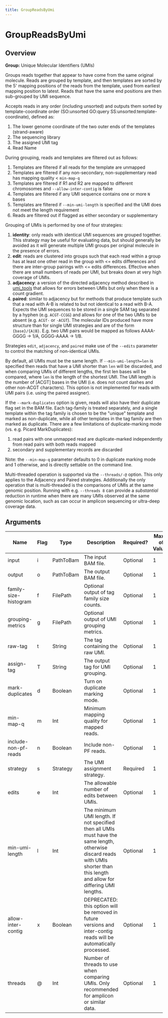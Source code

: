 ```yaml
---
title: GroupReadsByUmi
---
```


# GroupReadsByUmi

## Overview
**Group:** Unique Molecular Identifiers (UMIs)

Groups reads together that appear to have come from the same original molecule. Reads
are grouped by template, and then templates are sorted by the 5' mapping positions of
the reads from the template, used from earliest mapping position to latest. Reads that
have the same end positions are then sub-grouped by UMI sequence.

Accepts reads in any order (including unsorted) and outputs them sorted by template-coordinate order
(SO:unsorted GO:query SS:unsorted:template-coordinate), defined as:

   1. The lower genome coordinate of the two outer ends of the templates (strand-aware)
   2. The sequencing library
   3. The assigned UMI tag
   4. Read Name

During grouping, reads and templates are filtered out as follows:

1. Templates are filtered if all reads for the template are unmapped
2. Templates are filtered if any non-secondary, non-supplementary read has mapping quality < `min-map-q`
3. Templates are filtered if R1 and R2 are mapped to different chromosomes and `--allow-inter-contig` is false
4. Templates are filtered if any UMI sequence contains one or more `N` bases
5. Templates are filtered if `--min-umi-length` is specified and the UMI does not meet the length requirement
6. Reads are filtered out if flagged as either secondary or supplementary

Grouping of UMIs is performed by one of four strategies:

1. **identity**:  only reads with identical UMI sequences are grouped together. This strategy
                  may be useful for evaluating data, but should generally be avoided as it will
                  generate multiple UMI groups per original molecule in the presence of errors.
2. **edit**:      reads are clustered into groups such that each read within a group has at least
                  one other read in the group with <= edits differences and there are inter-group
                  pairings with <= edits differences. Effective when there are small numbers of
                  reads per UMI, but breaks down at very high coverage of UMIs.
3. **adjacency**: a version of the directed adjacency method described in [umi_tools](http://dx.doi.org/10.1101/051755)
                  that allows for errors between UMIs but only when there is a count gradient.
4. **paired**:    similar to adjacency but for methods that produce template such that a read with A-B is related
                  to but not identical to a read with B-A. Expects the UMI sequences to be stored in a single SAM
                  tag separated by a hyphen (e.g. `ACGT-CCGG`) and allows for one of the two UMIs to be absent
                  (e.g. `ACGT-` or `-ACGT`). The molecular IDs produced have more structure than for single
                  UMI strategies and are of the form `{base}/{A|B}`. E.g. two UMI pairs would be mapped as
                  follows AAAA-GGGG -> 1/A, GGGG-AAAA -> 1/B.

Strategies `edit`, `adjacency`, and `paired` make use of the `--edits` parameter to control the matching of
non-identical UMIs.

By default, all UMIs must be the same length. If `--min-umi-length=len` is specified then reads that have a UMI
shorter than `len` will be discarded, and when comparing UMIs of different lengths, the first len bases will be
compared, where `len` is the length of the shortest UMI. The UMI length is the number of [ACGT] bases in the UMI
(i.e. does not count dashes and other non-ACGT characters). This option is not implemented for reads with UMI pairs
(i.e. using the paired assigner).

If the `--mark-duplicates` option is given, reads will also have their duplicate flag set in the BAM file.
Each tag-family is treated separately, and a single template within the tag family is chosen to be the "unique"
template and marked as non-duplicate, while all other templates in the tag family are then marked as duplicate.
There are a few limitations of duplicate-marking mode (vs. e.g. Picard MarkDuplicates):

1. read pairs with one unmapped read are duplicate-marked independently from read pairs with both reads mapped
2. secondary and supplementary records are discarded

Note: the `--min-map-q` parameter defaults to 0 in duplicate marking mode and 1 otherwise, and is directly settable
on the command line.

Multi-threaded operation is supported via the `--threads/-@` option. This only applies to the Adjacency and Paired
strategies. Additionally the only operation that is multi-threaded is the comparisons of UMIs at the same genomic
position.  Running with e.g. `--threads 8` can provide a _substantial_ reduction in runtime when there are many
UMIs observed at the same genomic location, such as can occur in amplicon sequencing or ultra-deep coverage data.

## Arguments

|Name|Flag|Type|Description|Required?|Max # of Values|Default Value(s)|
|----|----|----|-----------|---------|---------------|----------------|
|input|i|PathToBam|The input BAM file.|Optional|1|/dev/stdin|
|output|o|PathToBam|The output BAM file.|Optional|1|/dev/stdout|
|family-size-histogram|f|FilePath|Optional output of tag family size counts.|Optional|1||
|grouping-metrics|g|FilePath|Optional output of UMI grouping metrics.|Optional|1||
|raw-tag|t|String|The tag containing the raw UMI.|Optional|1|RX|
|assign-tag|T|String|The output tag for UMI grouping.|Optional|1|MI|
|mark-duplicates|d|Boolean|Turn on duplicate marking mode.|Optional|1|false|
|min-map-q|m|Int|Minimum mapping quality for mapped reads.|Optional|1||
|include-non-pf-reads|n|Boolean|Include non-PF reads.|Optional|1|false|
|strategy|s|Strategy|The UMI assignment strategy.|Required|1||
|edits|e|Int|The allowable number of edits between UMIs.|Optional|1|1|
|min-umi-length|l|Int|The minimum UMI length. If not specified then all UMIs must have the same length, otherwise discard reads with UMIs shorter than this length and allow for differing UMI lengths.|Optional|1||
|allow-inter-contig|x|Boolean|DEPRECATED: this option will be removed in future versions and inter-contig reads will be automatically processed.|Optional|1|true|
|threads|@|Int|Number of threads to use when comparing UMIs. Only recommended for amplicon or similar data.|Optional|1|1|

